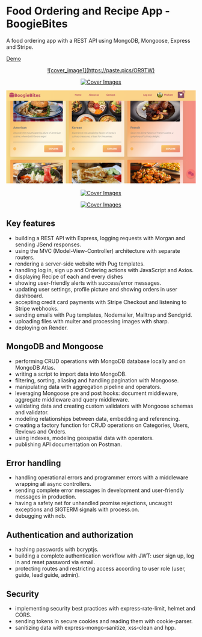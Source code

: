 # Food Ordering and Recipe App - BoogieBites

A food ordering app with a REST API using MongoDB, Mongoose, Express and Stripe.

[Demo](https://boogiebites.onrender.com/)

<p align="center">
  <a href="https://boogiebites.onrender.com/">
    ![cover_image1](https://paste.pics/OR9TW)
  </a>
</p>
<p align="center">
  <a href="https://boogiebites.onrender.com/">
    <img src="/img/boogiebites1.png" alt="Cover Images">
  </a>
</p>
<p align="center">
  <a href="https://boogiebites.onrender.com/">
    <img src="/public/img/boogiebites1.png" alt="Cover Images">
  </a>
</p>
<p align="center">
  <a href="https://boogiebites.onrender.com/">
    <img src="/img/boogiebites1.png" alt="Cover Images">
  </a>
</p>
<p align="center">
  <a href="https://boogiebites.onrender.com/">
    <img src="/img/boogiebites1.png" alt="Cover Images">
  </a>
</p>

## Key features

- building a REST API with Express, logging requests with Morgan and sending JSend responses.
- using the MVC (Model-View-Controller) architecture with separate routers.
- rendering a server-side website with Pug templates.
- handling log in, sign up and Ordering actions with JavaScript and Axios.
- displaying Recipe of each and every dishes
- showing user-friendly alerts with success/error messages.
- updating user settings, profile picture and showing orders in user dashboard.
- accepting credit card payments with Stripe Checkout and listening to Stripe webhooks.
- sending emails with Pug templates, Nodemailer, Mailtrap and Sendgrid.
- uploading files with multer and processing images with sharp.
- deploying on Render.

## MongoDB and Mongoose

- performing CRUD operations with MongoDB database locally and on MongoDB Atlas.
- writing a script to import data into MongoDB.
- filtering, sorting, aliasing and handling pagination with Mongoose.
- manipulating data with aggregation pipeline and operators.
- leveraging Mongoose pre and post hooks: document middleware, aggregate middleware and query middleware.
- validating data and creating custom validators with Mongoose schemas and validator.
- modeling relationships between data, embedding and referencing.
- creating a factory function for CRUD operations on Categories, Users, Reviews and Orders.
- using indexes, modeling geospatial data with operators.
- publishing API documentation on Postman.

## Error handling

- handling operational errors and programmer errors with a middleware wrapping all async controllers.
- sending complete error messages in development and user-friendly messages in production.
- having a safety net for unhandled promise rejections, uncaught exceptions and SIGTERM signals with process.on.
- debugging with ndb.

## Authentication and authorization

- hashing passwords with bcryptjs.
- building a complete authentication workflow with JWT: user sign up, log in and reset password via email.
- protecting routes and restricting access according to user role (user, guide, lead guide, admin).

## Security

- implementing security best practices with express-rate-limit, helmet and CORS.
- sending tokens in secure cookies and reading them with cookie-parser.
- sanitizing data with express-mongo-sanitize, xss-clean and hpp.

